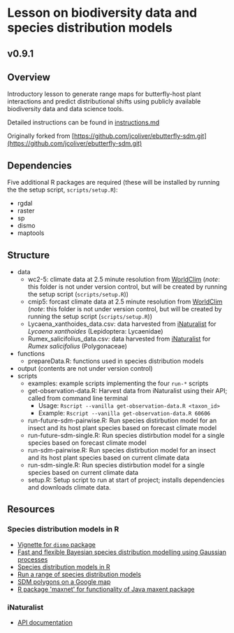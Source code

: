 # Lesson on biodiversity data and species distribution models
## v0.9.1

## Overview
Introductory lesson to generate range maps for butterfly-host plant interactions and predict distributional shifts using publicly available biodiversity data and data science tools.

Detailed instructions can be found in [instructions.md](instructions.md)

Originally forked from [https://github.com/jcoliver/ebutterfly-sdm.git](https://github.com/jcoliver/ebutterfly-sdm.git)

## Dependencies
Five additional R packages are required (these will be installed by running the the setup script, `scripts/setup.R`):

+ rgdal
+ raster
+ sp
+ dismo
+ maptools

## Structure
+ data
  + wc2-5: climate data at 2.5 minute resolution from [WorldClim](http://www.worldclim.org) (_note_: this folder is not under version control, but will be created by running the setup script (`scripts/setup.R`))
  + cmip5: forcast climate data at 2.5 minute resolution from [WorldClim](http://www.worldclim.org) (_note_: this folder is not under version control, but will be created by running the setup script (`scripts/setup.R`))
  + Lycaena_xanthoides_data.csv: data harvested from [iNaturalist](http://www.inaturalist.org) for _Lycaena xanthoides_ (Lepidoptera: Lycaenidae)
  + Rumex_salicifolius_data.csv: data harvested from [iNaturalist](http://www.inaturalist.org) for _Rumex salicifolius_ (Polygonaceae)
+ functions
  + prepareData.R: functions used in species distribution models
+ output (contents are not under version control)
+ scripts
  + examples: example scripts implementing the four `run-*` scripts
  + get-observation-data.R: Harvest data from iNaturalist using their API; 
  called from command line terminal
    + Usage: `Rscript --vanilla get-observation-data.R <taxon_id>`
    + Example: `Rscript --vanilla get-observation-data.R 60606`
  + run-future-sdm-pairwise.R: Run species distirbution model for an insect and its host plant species based on forecast climate model
  + run-future-sdm-single.R: Run species distirbution model for a single species based on forecast climate model
  + run-sdm-pairwise.R: Run species distirbution model for an insect and its host plant species based on current climate data
  + run-sdm-single.R: Run species distirbution model for a single species based on current climate data
  + setup.R: Setup script to run at start of project; installs dependencies and downloads climate data.

## Resources
### Species distribution models in R
+ [Vignette for `dismo` package](https://cran.r-project.org/web/packages/dismo/vignettes/sdm.pdf)
+ [Fast and flexible Bayesian species distribution modelling using Gaussian processes](http://onlinelibrary.wiley.com/doi/10.1111/2041-210X.12523/pdf)
+ [Species distribution models in R](http://www.molecularecologist.com/2013/04/species-distribution-models-in-r/)
+ [Run a range of species distribution models](https://rdrr.io/cran/biomod2/man/BIOMOD_Modeling.html)
+ [SDM polygons on a Google map](https://rdrr.io/rforge/dismo/man/gmap.html)
+ [R package 'maxnet' for functionality of Java maxent package](https://cran.r-project.org/web/packages/maxnet/maxnet.pdf)

### iNaturalist
+ [API documentation](https://www.inaturalist.org/pages/api+reference)